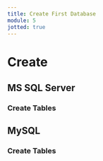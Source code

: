 ```yaml
---
title: Create First Database
module: 5
jotted: true
---
```


# Create

## MS SQL Server

### Create Tables

## MySQL

### Create Tables

